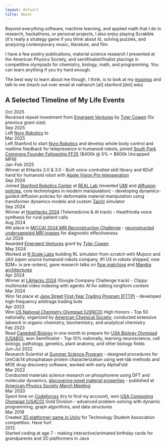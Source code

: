 ```yaml
---
layout: default
title: About
---
```


Beyond everything software, machine learning, and applied math that I do in research, hackathons, or personal projects, I also enjoy playing Scrabble (it's really a strategy game if you think about it), solving puzzles, and analyzing contemporary music, literature, and film.

I have a few poetry publications, material science research I presented at the American Physics Society, and semifinalist/finalist placings in competitive olympiads for chemistry, biology, math, and programming. You can learn anything if you try hard enough.

The best way to learn about me though, I think, is to look at my [musings](/tagged/musings/) and talk to me (reach out over email at nathanzh [at] stanford [dot] edu)

## A Selected Timeline of My Life Events

<div class="timeline-entry">
  <div class="timeline-date">Oct 2025</div>
  <div class="timeline-content">Received repeat investment from <a href="https://www.mercatus.org/emergent-ventures">Emergent Ventures</a> by <a href="https://x.com/tylercowen">Tyler Cowen</a> (5x previous grant size)</div>
</div>

<div class="timeline-entry">
  <div class="timeline-date">Sep 2025</div>
  <div class="timeline-content">Left <a href="https://www.nyrorobotics.com/">Nyro Robotics</a> to </div>
</div>

<div class="timeline-entry">
  <div class="timeline-date">Mar 2025</div>
  <div class="timeline-content">Left Stanford to start <a href="https://www.nyrorobotics.com/">Nyro Robotics</a> and develop whole body control and realtime feedback for telepresence in humanoid robots, joined <a href="https://www.southparkcommons.com/founder-fellowship">South Park Commons Founder Fellowship FF25</a> ($400k @ 5% + $600k Uncapped MFN)</div>
</div>

<div class="timeline-entry">
  <div class="timeline-date">Jan-Feb 2025</div>
  <div class="timeline-content">Winner at KHacks 2.0 & 3.0 - Built voice-controlled skill library and 6DoF hand for humanoid robot with <a href="https://x.com/nathanzhaoo/status/1881153959412584893">Apple Vision Pro teleoperation</a></div>
</div>

<div class="timeline-entry">
  <div class="timeline-date">Sep 2024</div>
  <div class="timeline-content">Joined <a href="https://src.stanford.edu/">Stanford Robotics Center</a> at <a href="https://real.stanford.edu/">REAL Lab</a> (invented <a href="https://umi-gripper.github.io/">UMI</a> and <a href="https://diffusion-policy.cs.columbia.edu/">diffusion policies</a>, core technologies in modern manipulation) - developing dynamics-guided diffusion policies for deformable material manipulation using transformer dynamics models and custom <a href="https://github.com/taichi-dev/difftaichi">Taichi</a> simulator</div>
</div>

<div class="timeline-entry">
  <div class="timeline-date">Sep 2024</div>
  <div class="timeline-content">Winner at <a href="https://hophacks.com/">HopHacks 2024</a> (Telemedicine & AI track) - HealthIndia voice synthesis for rural patient calls</div>
</div>

<div class="timeline-entry">
  <div class="timeline-date">Aug 2024</div>
  <div class="timeline-content">4th place in <a href="https://cmrxrecon.github.io/2024/Home.html">MICCAI 2024 MRI Reconstruction Challenge</a> - <a href="https://nathanzhao.cc/mri-reconstruction">reconstructed undersampled MRI images</a> for diagnostic effectiveness</div>
</div>

<div class="timeline-entry">
  <div class="timeline-date">Jul 2024</div>
  <div class="timeline-content">Awarded <a href="https://www.mercatus.org/emergent-ventures">Emergent Ventures</a> grant by <a href="https://x.com/tylercowen">Tyler Cowen</a></div>
</div>

<div class="timeline-entry">
  <div class="timeline-date">May 2024</div>
  <div class="timeline-content">Worked at <a href="https://www.kscale.dev/">K-Scale Labs</a> building RL simulator from scratch with Mujoco and JAX (open source humanoid robots company, #1 US in robots shipped, now $2M+ in pre-orders), gave research talks on <a href="https://nathanzhao.cc/flow-matching">flow matching</a> and <a href="https://nathanzhao.cc/mamba">Mamba architectures</a></div>
</div>

<div class="timeline-entry">
  <div class="timeline-date">Apr 2024</div>
  <div class="timeline-content">Winner at <a href="https://lahacks.com/">LAHacks 2024</a> (Google Company Challenge track) - Clippy: multimodal video indexing with agentic AI for editing longform content</div>
</div>

<div class="timeline-entry">
  <div class="timeline-date">Mar 2024</div>
  <div class="timeline-content">Won 1st place at <a href="https://www.janestreet.com/">Jane Street</a> <a href="https://www.janestreet.com/join-jane-street/programs-and-events/fttp/">First-Year Trading Program (FTTP)</a> - developed high-frequency arbitrage trading bots</div>
</div>

<div class="timeline-entry">
  <div class="timeline-date">Apr 2023</div>
  <div class="timeline-content">Won <a href="https://www.acs.org/education/olympiad.html">US National Chemistry Olympiad (USNCO)</a> High Honors - Top 50 nationally, organized by <a href="https://www.acs.org/">American Chemical Society</a>, conducted extensive labwork in organic chemistry, biochemistry, and analytical chemistry</div>
</div>

<div class="timeline-entry">
  <div class="timeline-date">Feb 2023</div>
  <div class="timeline-content">Read <a href="https://www.amazon.com/Campbell-Biology-11th-Lisa-Urry/dp/0134093410">Campbell Biology</a> in one month to prepare for <a href="https://www.usabo-trc.org/">USA Biology Olympiad (USABO)</a>, won Semifinalist - Top 10% nationally, learning neuroscience, cell biology, pathology, genetics, plant anatomy, and other biology fields</div>
</div>

<div class="timeline-entry">
  <div class="timeline-date">Jun-Jul 2022</div>
  <div class="timeline-content">Research Scientist at <a href="https://ssp.org/">Summer Science Program</a> - designed procedures for UmCdc14 phosphatase protein characterization using wet-lab methods and MOE drug-discovery software, worked with early AlphaFold</div>
</div>

<div class="timeline-entry">
  <div class="timeline-date">Mar 2022</div>
  <div class="timeline-content">Conducted materials science research on phosphorene using DFT and molecular dynamics, <a href="https://ui.adsabs.harvard.edu/abs/2022APS..MARG00013Z/abstract">discovering novel material properties</a> - published at <a href="https://summit.aps.org/">American Physics Society March Meeting</a></div>
</div>

<div class="timeline-entry">
  <div class="timeline-date">Mar 2020</div>
  <div class="timeline-content">Spent time on <a href="https://codeforces.com/">Codeforces</a> (try to find my account), won <a href="https://usaco.org/">USA Computing Olympiad (USACO)</a> Gold Division - advanced problem-solving with dynamic programming, graph algorithms, and data structures</div>
</div>

<div class="timeline-entry">
  <div class="timeline-date">Mar 2018</div>
  <div class="timeline-content">Created <a href="https://pstsagroup.github.io/videogame2018/">3D platformer game in Unity</a> for Technology Student Association competition. Have fun!</div>
</div>

<div class="timeline-entry">
  <div class="timeline-date">2012</div>
  <div class="timeline-content">Started coding at age 7 - making interactive/animated birthday cards for grandparents and 2D platformers in Java</div>
</div>

<!-- #### What non-traditional things were you doing growing up?

In elementary school, I learned how to code in Java and created games and animations using Khan Academy's Java interface. For my mom's birthday, I even made her a digital animated card. By middle school, I began creating Unity games in C#, developing a full 3D platformer game with unique mechanics like building temporary platforms. I even ended up placing first place in a TSA competition! 

I also used to play video games a lot. However, I think I played so much that I eventually got tired. I found playing video games unfulfilling and instead focused on things that were intellectually stimulating to me. I studied math for fun, solved competitive programming problems, practiced chess, and picked up piano (after having quit). I still watched a lot of YouTube, but instead focused on videos that provided something genuinely interesting. With this commitment to working towards fulfillment, I even read chemistry and biology textbooks out of curiosity (and of course a little spite against those who said I couldn't 😊). Through these constructive hobbies, I could actually feel a sense of accomplishment and purpose, building towards meaningful goals. -->

<!-- #### Have you ever started a business, or dedicated yourself to a major project? Standout achievements? If yes, please describe the organization or project you started, your reason for starting it, and your role.

I founded CharterHacks, a hackathon at my school in Delaware, to address educational gaps I observed. Passion wasn't met with resources. During COVID, I noticed many students eager to work on innovative projects, so I created the hackathon to help them explore their interests and develop new skills.

As Director, I assembled an organizing team of passionate students, developed a plan, built a website, secured sponsors, and marketed to parent-teacher groups. Our goal was to make CharterHacks accessible to students across Delaware, many of whom were new to hackathons. 

The event had 100+ students. Despite a few unexpected challenges with running such a large operation, I consider CharterHacks a standout achievement because of its lasting effect on participants. Throughout every interaction with participants, I made sure that we emphasized the importance and beauty of a maker mentality, creating projects, working on something you are truly interested in. Since the event, I’ve kept in touch and informally mentored several students who have now done amazing things including but not limited to competing in FIRST Robotics at Worlds, conducting foundational research, and being accepted into top universities such as MIT, Yale and so on. Who knows what more will happen down the line. Ultimately, I believe that providing resources and personalized guidance to passionate students—emphasizing a maker mentality—is how to make the greatest impact on the world with minimal resources. -->

<!-- #### We’ve noticed legendary builders to not just bring a bright mind and grit to the table. Since childhood we watched them facing adversity, either acute or omni-present for long stretches of time. We are curious to know how you think, being you, dealing with adversity shaped you.

Ever since I was young, I was quiet and observant rather than vocal. This often led to situations where I struggled to stand up for myself, resulting in being put down or dismissed. I was expected to listen, yet rarely listened to in return. In middle school and at home, I was frequently told I was wrong or misremembering things, simply because I wasn’t vocal enough to justify my thoughts. These experiences allowed me time to develop my own opinions and learn how to disagree, even if everyone else insisted I was wrong.

There were moments when the work I had done was credited to others or I was punished for things I hadn’t done simply because my shyness somehow meant guilt. I’ve endured slurs for being Asian and faced ridicule and harassment with a stoic face. Over time, I learned to vocalize my thoughts and convictions, knowing when to fight back or succeed in silence, uncredited. These cumulative experiences gave me a kind of absurdist outlook on life: I began to construct my own view of how the world is, how it should be, why things happen, and why I do things. 

Adversity has shaped me by teaching me to construct my own worldview, stand firm in my beliefs, and relentlessly pursue my ideal of the human function—including but not limited to personality, integrity, and measured effort. It has honed my ability to live with purpose and act with intention, guided by a philosophy rooted in conviction and growth, ensuring that I live according to a Sartrian idea of good faith. -->


<!-- #### Tell us about a risk youʼve taken or a challenge you've faced. Tell us whether you failed or succeeded, how you behaved, and how you think this reflects your character.

In high school, despite taking the maximum APs and college-level courses, I found classes unchallenging. So, I began focusing on personal projects such as Kaggle competitions, olympiad studies, and material science research. Prioritizing these, I often skipped school to work on side projects, nearly jeopardizing my graduation due to absences. Despite this, I graduated with As. This reflects my willingness to break social norms and drop everything to pursue personal growth and impactful projects. -->
